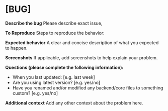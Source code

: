 # \[BUG]

**Describe the bug** Please describe exact issue,

**To Reproduce** Steps to reproduce the behavior:

**Expected behavior** A clear and concise description of what you expected to happen.

**Screenshots** If applicable, add screenshots to help explain your problem.

**Questions (please complete the following information):**

* When you last updated: \[e.g. last week]
* Are you using latest version? \[e.g. yes/no]
* Have you renamed and/or modified any backend/core files to something custom? \[e.g. yes/no]

**Additional context** Add any other context about the problem here.
